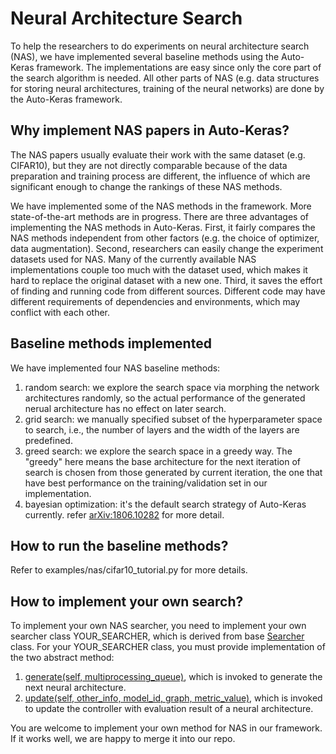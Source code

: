 # Neural Architecture Search

To help the researchers to do experiments on neural architecture search (NAS),
we have implemented several baseline methods using the Auto-Keras framework.
The implementations are easy since only the core part of the search algorithm is needed.
All other parts of NAS (e.g. data structures for storing neural architectures, training of the neural networks)
are done by the Auto-Keras framework.

## Why implement NAS papers in Auto-Keras?

The NAS papers usually evaluate their work with the same dataset (e.g. CIFAR10),
but they are not directly comparable because of the data preparation and training process are different,
the influence of which are significant enough to change the rankings of these NAS methods.

We have implemented some of the NAS methods in the framework.
More state-of-the-art methods are in progress.
There are three advantages of implementing the NAS methods in Auto-Keras.
First, it fairly compares the NAS methods independent from other factors
(e.g. the choice of optimizer, data augmentation).
Second, researchers can easily change the experiment datasets used for NAS.
Many of the currently available NAS implementations couple too much with the dataset used,
which makes it hard to replace the original dataset with a new one.
Third, it saves the effort of finding and running code from different sources.
Different code may have different requirements of dependencies and environments,
which may conflict with each other.

## Baseline methods implemented

We have implemented four NAS baseline methods:
1. random search: we explore the search space via morphing the network architectures randomly, so the actual performance of the generated nerual architecture has no effect on later search.
2. grid search: we manually specified subset of the hyperparameter space to search, i.e., the number of layers and the width of the layers are predefined.
3. greed search: we explore the search space in a greedy way. The "greedy" here means the base architecture for the next iteration of search is chosen from those generated by current iteration, the one that have best performance on the training/validation set in our implementation.
4. bayesian optimization: it's the default search strategy of Auto-Keras currently. refer [arXiv:1806.10282](https://arxiv.org/abs/1806.10282) for more detail. 

## How to run the baseline methods?

Refer to examples/nas/cifar10_tutorial.py for more details.


## How to implement your own search?
To implement your own NAS searcher, you need to implement your own searcher class YOUR_SEARCHER, which is derived 
from base [Searcher](https://github.com/jhfjhfj1/autokeras/blob/master/autokeras/search.py) class. For your 
YOUR_SEARCHER class, you must provide implementation of the two abstract method: 
1. [generate(self, multiprocessing_queue)](https://github.com/jhfjhfj1/autokeras/blob/d6bea7369186df842dfb8ea3ed779cbd1b8f7c40/autokeras/search.py#L223), 
which is invoked to generate the next neural architecture.
2. [update(self, other_info, model_id, graph, metric_value)](https://github.com/jhfjhfj1/autokeras/blob/d6bea7369186df842dfb8ea3ed779cbd1b8f7c40/autokeras/search.py#L238), which is invoked 
to update the controller with evaluation result of a neural architecture.

You are welcome to implement your own method for NAS in our framework.
If it works well, we are happy to merge it into our repo.

